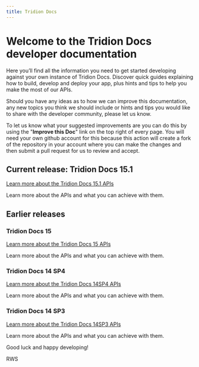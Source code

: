```yaml
---
title: Tridion Docs
---
```


# Welcome to the Tridion Docs developer documentation

Here you’ll find all the information you need to get started developing against your own instance of Tridion Docs. Discover quick guides explaining how to build, develop and deploy your app, plus hints and tips to help you make the most of our APIs.

Should you have any ideas as to how we can improve this documentation, any new topics you think we should include or hints and tips you would like to share with the developer community, please let us know.

To let us know what your suggested improvements are you can do this by using the "**Improve this Doc**" link on the top right of every page.  You will need your own github account for this because this action will create a fork of the repository in your account where you can make the changes and then submit a pull request for us to review and accept.



## Current release: Tridion Docs 15.1

[Learn more about the Tridion Docs 15.1 APIs](apiconcepts/Tridion_Docs_15.1/overview.md)

Learn more about the APIs and what you can achieve with them.

## Earlier releases

### Tridion Docs 15

[Learn more about the Tridion Docs 15 APIs](apiconcepts/Tridion_Docs_15/overview.md)

Learn more about the APIs and what you can achieve with them.
### Tridion Docs 14 SP4

[Learn more about the Tridion Docs 14SP4 APIs](apiconcepts/Tridion_Docs_14SP4/overview.md)

Learn more about the APIs and what you can achieve with them.

### Tridion Docs 14 SP3
[Learn more about the Tridion Docs 14SP3 APIs](apiconcepts/Tridion_Docs_14SP3/overview.md)

Learn more about the APIs and what you can achieve with them.


Good luck and happy developing!

RWS
